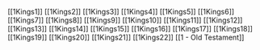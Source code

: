 [[1Kings1]]
[[1Kings2]]
[[1Kings3]]
[[1Kings4]]
[[1Kings5]]
[[1Kings6]]
[[1Kings7]]
[[1Kings8]]
[[1Kings9]]
[[1Kings10]]
[[1Kings11]]
[[1Kings12]]
[[1Kings13]]
[[1Kings14]]
[[1Kings15]]
[[1Kings16]]
[[1Kings17]]
[[1Kings18]]
[[1Kings19]]
[[1Kings20]]
[[1Kings21]]
[[1Kings22]]
[[1 - Old Testament]]